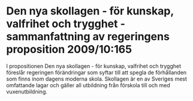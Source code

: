 # Den nya skollagen - för kunskap, valfrihet och trygghet - sammanfattning av regeringens proposition 2009/10:165

I propositionen Den nya skollagen \- för kunskap, valfrihet och trygghet föreslår regeringen förändringar som syftar till att spegla de förhållanden som finns inom dagens moderna skola. Skollagen är en av Sveriges mest omfattande lagar och gäller all utbildning från förskola till och med vuxenutbildning.
